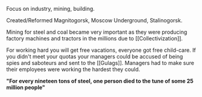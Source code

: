 Focus on industry, mining, building.

Created/Reformed Magnitogorsk, Moscow Underground, Stalinogorsk.

Mining for steel and coal became very important as they were producing factory machines and tractors in the millions due to [[Collectivization]].

For working hard you will get free vacations, everyone got free child-care.
If you didn't meet your quotas your managers could be accused of being spies and saboteurs and sent to the [[Gulags]]. Managers had to make sure their employees were working the hardest they could.

**"For every nineteen tons of steel, one person died to the tune of some 25 million people"**


